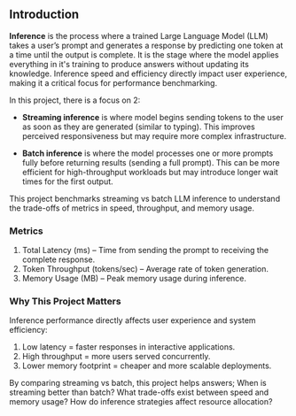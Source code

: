 ## Introduction

**Inference** is the process where a trained Large Language Model (LLM) takes a user’s prompt and generates a response by predicting one token at a time until the output is complete.
It is the stage where the model applies everything in it's training to produce answers without updating its knowledge. Inference speed and efficiency directly impact user experience, making it a critical focus for performance benchmarking.

In this project, there is a focus on 2:

- **Streaming inference** is where model begins sending tokens to the user as soon as they are generated (similar to typing). This improves perceived responsiveness but may require more complex infrastructure.

- **Batch inference** is where the model processes one or more prompts fully before returning results (sending a full prompt).  This can be more efficient for high-throughput workloads but may introduce longer wait times for the first output.

This project benchmarks streaming vs batch LLM inference to understand the trade-offs of metrics in speed, throughput, and memory usage.

### Metrics 

1) Total Latency (ms) – Time from sending the prompt to receiving the complete response.
2) Token Throughput (tokens/sec) – Average rate of token generation.
3) Memory Usage (MB) – Peak memory usage during inference.


### Why This Project Matters
Inference performance directly affects user experience and system efficiency:

1) Low latency = faster responses in interactive applications.
2) High throughput = more users served concurrently.
3) Lower memory footprint = cheaper and more scalable deployments.

By comparing streaming vs batch, this project helps answers; When is streaming better than batch? What trade-offs exist between speed and memory usage? How do inference strategies affect resource allocation?